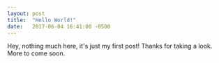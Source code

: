 ```yaml
---
layout: post
title:  "Hello World!"
date:   2017-06-04 16:41:00 -0500
---
```


Hey, nothing much here, it's just my first post! Thanks for taking a look. More to come soon.